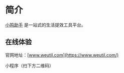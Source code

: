 # 简介

[小鸣助手](https://www.weutil.com/) 是一站式的生活提效工具平台。

## 在线体验

官网地址：[www.weutil.com](https://www.weutil.com/)

小程序（扫下方二维码）
